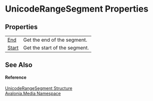 # UnicodeRangeSegment Properties




## Properties
<table>
<tr>
<td><a href="P_Avalonia_Media_UnicodeRangeSegment_End">End</a></td>
<td>Get the end of the segment.</td>
</tr>
<tr>
<td><a href="P_Avalonia_Media_UnicodeRangeSegment_Start">Start</a></td>
<td>Get the start of the segment.</td>
</tr>
</table>

## See Also


#### Reference
<a href="T_Avalonia_Media_UnicodeRangeSegment">UnicodeRangeSegment Structure</a>  
<a href="N_Avalonia_Media">Avalonia.Media Namespace</a>  

